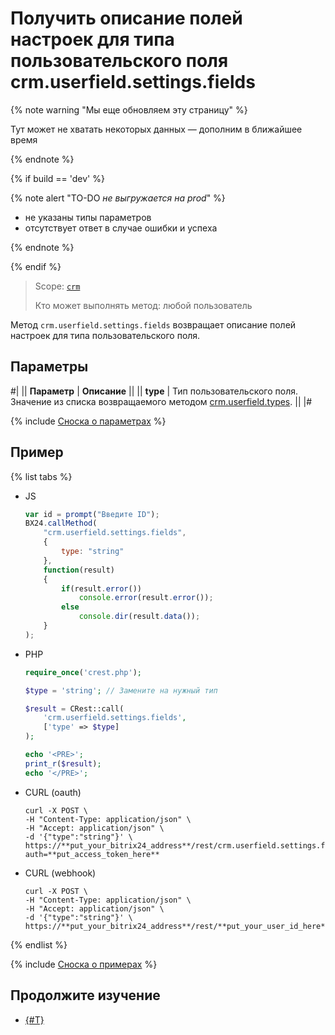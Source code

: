 # Получить описание полей настроек для типа пользовательского поля crm.userfield.settings.fields

{% note warning "Мы еще обновляем эту страницу" %}

Тут может не хватать некоторых данных — дополним в ближайшее время

{% endnote %}

{% if build == 'dev' %}

{% note alert "TO-DO _не выгружается на prod_" %}

- не указаны типы параметров
- отсутствует ответ в случае ошибки и успеха

{% endnote %}

{% endif %}

> Scope: [`crm`](../../../scopes/permissions.md)
>
> Кто может выполнять метод: любой пользователь

Метод `crm.userfield.settings.fields` возвращает описание полей настроек для типа пользовательского поля.

## Параметры

#|
|| **Параметр** | **Описание** ||
|| **type** | Тип пользовательского поля. Значение из списка возвращаемого методом [crm.userfield.types](crm-userfield-types.md).  ||
|#

{% include [Сноска о параметрах](../../../../_includes/required.md) %}

## Пример

{% list tabs %}

- JS
  
    ```js
    var id = prompt("Введите ID");
    BX24.callMethod(
        "crm.userfield.settings.fields",
        {
            type: "string"
        },
        function(result)
        {
            if(result.error())
                console.error(result.error());
            else
                console.dir(result.data());
        }
    );
    ```

- PHP
  
    ```php
    require_once('crest.php');

    $type = 'string'; // Замените на нужный тип

    $result = CRest::call(
        'crm.userfield.settings.fields',
        ['type' => $type]
    );

    echo '<PRE>';
    print_r($result);
    echo '</PRE>';
    ```

- CURL (oauth)

    ```
    curl -X POST \
    -H "Content-Type: application/json" \
    -H "Accept: application/json" \
    -d '{"type":"string"}' \
    https://**put_your_bitrix24_address**/rest/crm.userfield.settings.fields?auth=**put_access_token_here**
    ```

- CURL (webhook)

    ```
    curl -X POST \
    -H "Content-Type: application/json" \
    -H "Accept: application/json" \
    -d '{"type":"string"}' \
    https://**put_your_bitrix24_address**/rest/**put_your_user_id_here**/**put_your_webhook_here**/crm.userfield.settings.fields
    ```

{% endlist %}

{% include [Сноска о примерах](../../../../_includes/examples.md) %}

## Продолжите изучение

- [{#T}](../../../../tutorials/crm/how-to-add-crm-objects/how-to-add-precision-to-user-field.md)